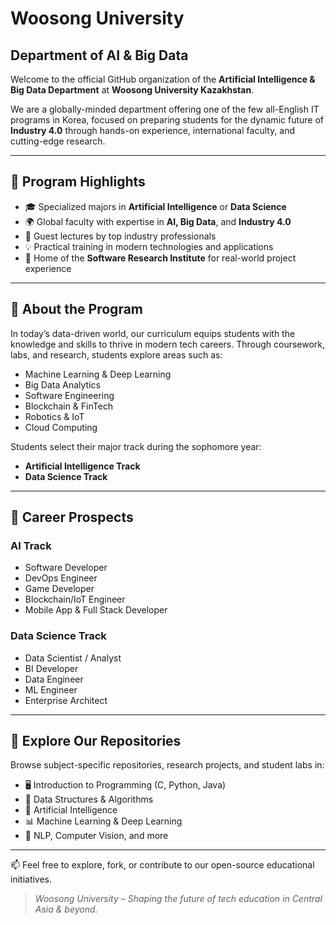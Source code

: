 # Woosong University
## Department of AI & Big Data

Welcome to the official GitHub organization of the **Artificial Intelligence & Big Data Department** at **Woosong University Kazakhstan**.

We are a globally-minded department offering one of the few all-English IT programs in Korea, focused on preparing students for the dynamic future of **Industry 4.0** through hands-on experience, international faculty, and cutting-edge research.

---

## 🚀 Program Highlights

- 🎓 Specialized majors in **Artificial Intelligence** or **Data Science**
- 🌍 Global faculty with expertise in **AI, Big Data**, and **Industry 4.0**
- 🎤 Guest lectures by top industry professionals
- 💡 Practical training in modern technologies and applications
- 🧪 Home of the **Software Research Institute** for real-world project experience

---

## 🧠 About the Program

In today’s data-driven world, our curriculum equips students with the knowledge and skills to thrive in modern tech careers. Through coursework, labs, and research, students explore areas such as:

- Machine Learning & Deep Learning  
- Big Data Analytics  
- Software Engineering  
- Blockchain & FinTech  
- Robotics & IoT  
- Cloud Computing  

Students select their major track during the sophomore year:
- **Artificial Intelligence Track**
- **Data Science Track**

---

## 🎯 Career Prospects

### AI Track
- Software Developer
- DevOps Engineer
- Game Developer
- Blockchain/IoT Engineer
- Mobile App & Full Stack Developer

### Data Science Track
- Data Scientist / Analyst
- BI Developer
- Data Engineer
- ML Engineer
- Enterprise Architect

---

## 📂 Explore Our Repositories

Browse subject-specific repositories, research projects, and student labs in:

- 🖥️ Introduction to Programming (C, Python, Java)
- 🧮 Data Structures & Algorithms
- 🤖 Artificial Intelligence
- 📊 Machine Learning & Deep Learning
- 🧠 NLP, Computer Vision, and more

---

📫 Feel free to explore, fork, or contribute to our open-source educational initiatives.

> _Woosong University – Shaping the future of tech education in Central Asia & beyond._
